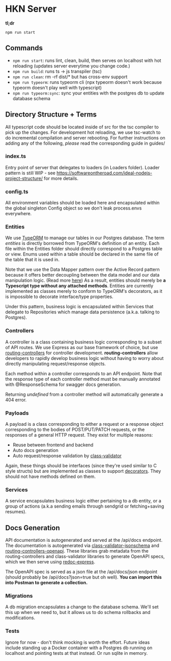 # HKN Server

**tl;dr**

```
npm run start
```

## Commands

- `npm run start`: runs lint, clean, build, then serves on localhost with hot reloading (updates server everytime you change code.)
- `npm run build`: runs ts -> js transpiler (tsc)
- `npm run clean`: rm -rf dist/\* but has cross-env support
- `npm run typeorm`: runs typeorm cli (npx typeorm doesn't work because typeorm doesn't play well with typescript)
- `npm run typeorm:sync`: sync your entities with the postgres db to update database schema

## Directory Structure + Terms

All typescript code should be located inside of src for the tsc compiler to pick up the changes. For development hot reloading, we use tsc-watch to do incremental compilation and server rebooting. For further instructions on adding any of the following, _please_ read the corresponding guide in guides/

### index.ts

Entry point of server that delegates to loaders (in Loaders folder). Loader pattern is still WIP - see https://softwareontheroad.com/ideal-nodejs-project-structure/ for more details.

### config.ts

All environment variables should be loaded here and encapsulated within the global singleton Config object so we don't leak process.envs everywhere.

### Entities

We use [TypeORM](https://github.com/typeorm/typeorm) to manage our tables in our Postgres database. The term _entities_ is directly borrowed from TypeORM's definition of an entity. Each file within the Entities folder should directly correspond to a Postgres table or view. Enums used within a table should be declared in the same file of the table that it is used in.

Note that we use the Data Mapper pattern over the Active Record pattern because it offers better decoupling between the data model and our data manipulation logic. (Read more [here](https://github.com/typeorm/typeorm/blob/master/docs/active-record-data-mapper.md)) As a result, entities should merely be **a Typescript type without any attached methods**. Entities are currently implemented as classes merely to conform to TypeORM's decorators, as it is impossible to decorate interface/type properties.

Under this pattern, business logic is encapsulated within Services that delegate to Repositories which manage data persistence (a.k.a. talking to Postgres).

### Controllers

A controller is a class containing business logic corresponding to a subset of API routes. We use Express as our base framework of choice, but use [routing-controllers](https://github.com/typestack/routing-controllers) for controller development. **routing-controllers** allow developers to rapidly develop business logic without having to worry about directly manipulating request/response objects.

Each method within a controller corresponds to an API endpoint. Note that the response type of each controller method must be manually annotated with @ResponseSchema for swagger docs generation.

Returning _undefined_ from a controller method will automatically generate a 404 error.

### Payloads

A payload is a class corresponding to either a request or a response object corresponding to the bodies of POST/PUT/PATCH requests, or the responses of a general HTTP request. They exist for multiple reasons:

- Reuse between frontend and backend
- Auto docs generation
- Auto request/response validation by [class-validator](https://github.com/typestack/class-validator)

Again, these things should be interfaces (since they're used similar to C style structs) but are implemented as classes to support [decorators](https://www.typescriptlang.org/docs/handbook/decorators.html). They should not have methods defined on them.

### Services

A service encapsulates business logic either pertaining to a db entity, or a group of actions (a.k.a sending emails through sendgrid or fetching+saving resumes).

## Docs Generation

API documentation is autogenerated and served at the /api/docs endpoint. The documentation is autogenerated via [class-validator-jsonschema](https://github.com/epiphone/class-validator-jsonschema) and [routing-controllers-openapi](https://github.com/epiphone/routing-controllers-openapi). These libraries grab metadata from the routing-controllers and class-validator libraries to generate OpenAPI specs, which we then serve using [redoc-express](https://www.npmjs.com/package/redoc-express).

The OpenAPI spec is served as a json file at the /api/docs/json endpoint (should probably be /api/docs?json=true but oh well). **You can import this into Postman to generate a collection.**

### Migrations

A db migration encapsulates a change to the database schema. We'll set this up when we need to, but it allows us to do schema rollbacks and modifications.

### Tests

Ignore for now - don't think mocking is worth the effort. Future ideas include standing up a Docker container with a Postgres db running on localhost and pointing tests at that instead. Or run sqlite in memory.
